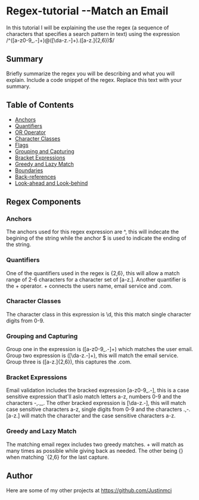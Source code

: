 # Regex-tutorial --Match an Email

In this tutorial I will be explaining the use the regex (a sequence of characters that specifies a search pattern in text) using the expression /^([a-z0-9_\.-]+)@([\da-z\.-]+)\.([a-z\.]{2,6})$/ 

## Summary

Briefly summarize the regex you will be describing and what you will explain. Include a code snippet of the regex. Replace this text with your summary.

## Table of Contents

- [Anchors](#anchors)
- [Quantifiers](#quantifiers)
- [OR Operator](#or-operator)
- [Character Classes](#character-classes)
- [Flags](#flags)
- [Grouping and Capturing](#grouping-and-capturing)
- [Bracket Expressions](#bracket-expressions)
- [Greedy and Lazy Match](#greedy-and-lazy-match)
- [Boundaries](#boundaries)
- [Back-references](#back-references)
- [Look-ahead and Look-behind](#look-ahead-and-look-behind)

## Regex Components

### Anchors

The anchors used for this regex expression are ^, this will indecate the begining of the string while the anchor $ is used to indicate the ending of the string.

### Quantifiers

One of the quantifiers used in the regex is {2,6}, this will allow a match range of 2-6 characters for a character set of [a-z\.]. Another quantifier is the + operator. + connects the users name, email service and .com. 

### Character Classes

The character class in this expression is \d, this this match single character digits from 0-9.

### Grouping and Capturing

Group one in the expression is ([a-z0-9_\.-]+) which matches the user email. Group two expression is ([\da-z\.-]+), this will match the email service. Group three is ([a-z\.]{2,6}), this captures the .com.

### Bracket Expressions

Email validation includes the bracked expression [a-z0-9_\.-], this is a case sensitive expression that'll aslo match letters a-z, numbers 0-9 and the characters -,.,_. The other bracked expression is [\da-z\.-], this will match case sensitive characters a-z, single digits from 0-9 and the characters .,-. [a-z\.] will match the character and the case sensitive characters a-z.

### Greedy and Lazy Match

The matching email regex includes two greedy matches. + will match as many times as possible while giving back as needed. The other being {} when matching `{2,6} for the last capture.

## Author

Here are some of my other projects at https://github.com/Justinmci 
